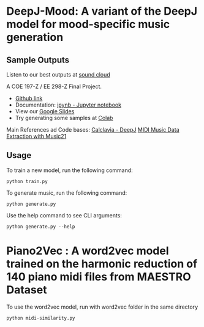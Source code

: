 # DeepJ-Mood: A variant of the DeepJ model for mood-specific music generation

## Sample Outputs
Listen to our best outputs at [sound cloud](https://soundcloud.com/gabriel-perez-90/sets/deep-learning-based-on-music)

A COE 197-Z / EE 298-Z Final Project. 
* [Github link](https://github.com/henritomas/DeepJ)
* Documentation: [ipynb - Jupyter notebook](https://github.com/henritomas/DeepJ/blob/icsc/documentation.ipynb)
* View our [Google Slides](https://docs.google.com/presentation/d/19dG5vqjuzJXPAvmT2QsxvO6G5LpGiHpg1ghIl1e3tUI/edit?usp=sharing)
* Try generating some samples at [Colab](https://colab.research.google.com/drive/1kTtIm-1eqqUgfHzycftgRqQLA-vsYOKo)

Main References ad Code bases:
[Calclavia - DeepJ](https://github.com/calclavia/DeepJ)
[MIDI Music Data Extraction with Music21](https://www.kaggle.com/wfaria/midi-music-data-extraction-using-music21)

## Usage
To train a new model, run the following command:
```
python train.py
```

To generate music, run the following command:
```
python generate.py
```
Use the help command to see CLI arguments:
```
python generate.py --help
```

# Piano2Vec : A word2vec model trained on the harmonic reduction of 140 piano midi files from MAESTRO Dataset
To use the word2vec model, run with word2vec folder in the same directory
```
python midi-similarity.py
```

